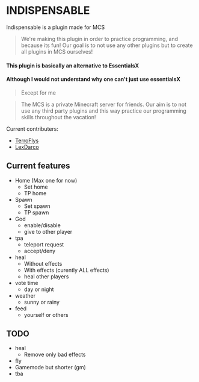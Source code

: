 # INDISPENSABLE

Indispensable is a plugin made for MCS

> We're making this plugin in order to practice programming, and because its fun!
> Our goal is to not use any other plugins but to create all plugins in MCS ourselves!


#### This plugin is basically an alternative to EssentialsX
#### Although I would not understand why one can't just use essentialsX

> Except for me

> The MCS is a private Minecraft server for friends. 
Our aim is to not use any third party plugins and this way practice our programming skills 
throughout the vacation!

Current contributers:
* [TerroFlys](https://github.com/TerroFlys)
* [LexDarco](https://github.com/LexDarcoz)


## Current features
* Home (Max one for now)
  * Set home
  * TP home
* Spawn
  * Set spawn
  * TP spawn
* God
  * enable/disable
  * give to other player
* tpa
  * teleport request
  * accept/deny
* heal
  * Without effects
  * With effects (curently ALL effects)
  * heal other players
* vote time
  * day or night
* weather
  * sunny or rainy
* feed
  * yourself or others


## TODO
* heal
  * Remove only bad effects
* fly
* Gamemode but shorter (gm)
* tba
